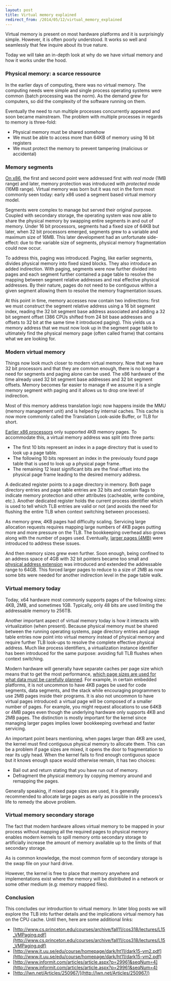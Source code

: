 ```yaml
---
layout: post
title: Virtual memory explained
redirect_from: /2014/05/12/virtual_memory_explained
---
```

Virtual memory is present on most hardware platforms and it is surprisingly simple. However, it is often poorly understood. It works so well and seamlessly that few inquire about its true nature.

Today we will take an in-depth look at why do we have virtual memory and how it works under the hood.

### Physical memory: a scarce ressource

In the earlier days of computing, there was no virtual memory. The computing needs were simple and single process operating systems were common (batch processing was the norm). As the demand grew for computers, so did the complexity of the software running on them.

Eventually the need to run multiple processes concurrently appeared and soon became mainstream. The problem with multiple processes in regards to memory is three-fold:

* Physical memory must be shared somehow
* We must be able to access more than 64KB of memory using 16 bit registers
* We must protect the memory to prevent tampering (malicious or accidental)

### Memory segments

[On x86](http://en.wikipedia.org/wiki/X86_memory_segmentation), the first and second point were addressed first with *real mode* (1MB range) and later, memory protection was introduced with *protected mode* (16MB range). Virtual memory was born but it was not in the form most commonly seen today: early x86 used a segment based virtual memory model.

Segments were complex to manage but served their original purpose. Coupled with secondary storage, the operating system was now able to share the physical memory by swapping entire segments in and out of memory. Under 16 bit processors, segments had a fixed size of 64KB but later, when 32 bit processors emerged, segments grew to a variable and maximum size of 16MB. This later development had an unfortunate side-effect: due to the variable size of segments, physical memory fragmentation could now occur.

To address this, paging was introduced. Paging, like earlier segments, divides physical memory into fixed sized blocks. They also introduce an added indirection. With paging, segments were now further divided into pages and each segment further contained a page table to resolve the mapping between segment relative addresses and real effective physical addresses. By their nature, pages do not need to be contiguous within a given segment allowing them to resolve the memory fragmentation issues.

At this point in time, memory accesses now contain two indirections: first we must construct the segment relative address using a 16 bit segment index, reading the 32 bit segment base address associated and adding a 32 bit segment offset (386 CPUs shifted from 24 bit base addresses and offsets to 32 bit at the same time it introduced paging). This yields us a memory address that we must now look up in the segment page table to ultimately find the physical memory page (often called frame) that contains what we are looking for.

### Modern virtual memory

Things now look much closer to modern virtual memory. Now that we have 32 bit processors and that they are common enough, there is no longer a need for segments and paging alone can be used. The x86 hardware of the time already used 32 bit segment base addresses and 32 bit segment offsets. Memory becomes far easier to manage if we assume it is a single memory segment with paging and it allows us to drop one level of indirection.

Most of this memory address translation logic now happens inside the MMU (memory management unit) and is helped by internal caches. This cache is now more commonly called the Translation Look-aside Buffer, or TLB for short.

[Earlier x86 processors](http://www.rcollins.org/ddj/May96/) only supported 4KB memory pages. To accommodate this, a virtual memory address was split into three parts:

* The first 10 bits represent an index in a page directory that is used to look up a page table.
* The following 10 bits represent an index in the previously found page table that is used to look up a physical page frame.
* The remaining 12 least significant bits are the final offset into the physical page frame leading to the desired memory address.

A dedicated register points to a page directory in memory. Both page directory entries and page table entries are 32 bits and contain flags to indicate memory protection and other attributes (cacheable, write combine, etc.). Another dedicated register holds the current process identifier which is used to tell which TLB entries are valid or not (and avoids the need for flushing the entire TLB when context switching between processes).

As memory grew, 4KB pages had difficulty scaling. Servicing large allocation requests requires mapping large numbers of 4KB pages putting more and more pressure on the TLB. The bookkeeping overhead also grows along with the number of pages used. Eventually, [larger pages (4MB)](http://en.wikipedia.org/wiki/Page_Size_Extension) were introduced to address these issues.

And then memory sizes grew even further. Soon enough, being confined to an address space of 4GB with 32 bit pointers became too small and [physical address extension](http://en.wikipedia.org/wiki/Physical_Address_Extension) was introduced and extended the addressable range to 64GB. This forced larger pages to reduce to a size of 2MB as now some bits were needed for another indirection level in the page table walk.

### Virtual memory today

Today, x64 hardware most commonly supports pages of the following sizes: 4KB, 2MB, and sometimes 1GB. Typically, only 48 bits are used limiting the addressable memory to 256TB.

Another important aspect of virtual memory today is how it interacts with virtualization (when present). Because physical memory must be shared between the running operating systems, page directory entries and page table entries now point into virtual memory instead of physical memory and require further TLB look-ups to resolve the complete effective physical address. Much like process identifiers, a virtualization instance identifier has been introduced for the same purpose: avoiding full TLB flushes when context switching.

Modern hardware will generally have separate caches per page size which means that to get the most performance, [which page sizes are used for what data must be carefully planned](http://lwn.net/Articles/379748/). For example, in certain embedded platforms, it is not uncommon to have 4KB pages be used for code segments, data segments, and the stack while encouraging programmers to use 2MB pages inside their programs. It is also not uncommon to have virtual pages introduced: a virtual page will be composed of a smaller number of pages. For example, you might request allocations to use 64KB or 4MB pages even though the underlying hardware only supports 4KB and 2MB pages. The distinction is mostly important for the kernel since managing larger pages implies lower bookkeeping overhead and faster servicing.

An important point bears mentioning, when pages larger than 4KB are used, the kernel must find contiguous physical memory to allocate them. This can be a problem if page sizes are mixed, it opens the door to fragmentation to rear its ugly head. When the kernel fails to find enough contiguous space but it knows enough space would otherwise remain, it has two choices:

* Bail out and return stating that you have run out of memory.
* Defragment the physical memory by copying memory around and remapping the pages.

Generally speaking, if mixed page sizes are used, it is generally recommended to allocate large pages as early as possible in the process’s life to remedy the above problem.

### Virtual memory secondary storage

The fact that modern hardware allows virtual memory to be mapped in your process without mapping all the required pages to physical memory enables modern kernels to spill memory onto secondary storage to artificially increase the amount of memory available up to the limits of that secondary storage.

As is common knowledge, the most common form of secondary storage is the swap file on your hard drive.

However, the kernel is free to place that memory anywhere and implementations exist where the memory will be distributed in a network or some other medium (e.g: memory mapped files).

### Conclusion

This concludes our introduction to virtual memory. In later blog posts we will explore the TLB into further details and the implications virtual memory has on the CPU cache. Until then, here are some additional links:

* [http://www.cs.princeton.edu/courses/archive/fall11/cos318/lectures/L15_VMPaging.pdf](http://www.cs.princeton.edu/courses/archive/fall11/cos318/lectures/L15_VMPaging.pdf)
* [http://www.it.uu.se/edu/course/homepage/dark/ht11/dark15-vm2.pdf](http://www.it.uu.se/edu/course/homepage/dark/ht11/dark15-vm2.pdf)
* [http://www.informit.com/articles/article.aspx?p=29961&seqNum=4](http://www.informit.com/articles/article.aspx?p=29961&seqNum=4)
* [http://lwn.net/Articles/250967/](http://lwn.net/Articles/250967/)


